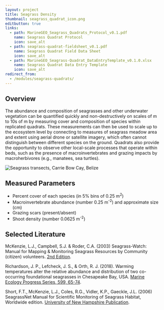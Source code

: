 ```yaml
---
layout: project
title: Seagrass Density
thumbnail: seagrass_quadrat_icon.png
editbutton: true
links:
  - path: MarineGEO_Seagrass_Quadrats_Protocol_v0.1.pdf
    name: Seagrass Quadrat Protocol
    icon: save_alt
  - path: seagrass-quadrat-fieldsheet_v0.1.pdf
    name: Seagrass Quadrat Field Data Sheet
    icon: save_alt
  - path: MarineGEO_Seagrass-Quadrat_DataEntryTemplate_v0.1.0.xlsx
    name: Seagrass Quadrat Data Entry Template
    icon: save_alt
redirect_from:
  - /modules/seagrass-quadrats/
---
```


## Overview
The abundance and composition of seagrasses and other underwater vegetation can be quantified quickly and non-destructively on scales of m to 10s of m by measuring cover and composition of species within replicated quadrats. These measurements can then be used to scale up to the ecosystem level by connecting to measures of seagrass meadow area and extent using aerial drone or satellite imagery, which often cannot distinguish between different species on the ground. Quadrats also provide the opportunity to observe other local-scale processes that operate within beds, such as the presence of macroinvertebrates and grazing impacts by macroherbivores (e.g., manatees, sea turtles).

![Seagrass transects, Carrie Bow Cay, Belize]({{site.baseurl}}/assets/modules/seagrass-quadrats/seagrass_quadrats_landing_page.jpg)

## Measured Parameters
  - Percent cover of each species (in 5% bins of 0.25 m<sup>2</sup>)
  - Macroinvertebrate abundance (number 0.25 m<sup>-2</sup>) and approximate size (cm)
  - Grazing scars (present/absent)
  - Shoot density (number 0.0625 m<sup>-2</sup>)


## Selected Literature
McKenzie, L.J., Campbell, S.J. & Roder, C.A. (2003) Seagrass-Watch: Manual for Mapping & Monitoring Seagrass Resources by Community (citizen) volunteers. [2nd Edition](http://www.seagrasswatch.org/Methods/Manuals/SeagrassWatch_monitoring_guidelines_2ndEdition.pdf).

Richardson, J. P., Lefcheck, J. S., & Orth, R. J. (2018). Warming temperatures alter the relative abundance and distribution of two co-occurring foundational seagrasses in Chesapeake Bay, USA. [Marine Ecology Progress Series, 599, 65-74](http://www.seagrassnet.org/sites/default/files/SeagrassNet_Manual_2006_Worldwide.pdf).

Short,  F.T.,  McKenzie,  L.J.,  Coles,  R.G.,  Vidler,  K.P., Gaeckle,  J.L.  (2006) SeagrassNet   Manual   for   Scientific   Monitoring   of   Seagrass   Habitat,  Worldwide edition. [University of New Hampshire Publication](http://www.seagrassnet.org/sites/default/files/SeagrassNet_Manual_2006_Worldwide.pdf).
